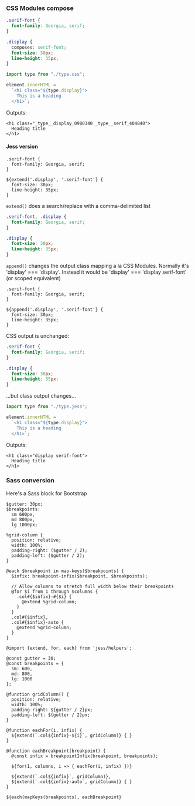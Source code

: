 ### CSS Modules compose
```css
.serif-font {
  font-family: Georgia, serif;
}

.display {
  composes: serif-font;
  font-size: 30px;
  line-height: 35px;
}
```
```js
import type from "./type.css";

element.innerHTML = 
  `<h1 class="${type.display}">
    This is a heading
  </h1>`;
```
Outputs:
```
<h1 class="_type__display_0980340 _type__serif_404840">
  Heading title
</h1>
```

#### Jess version
```less
.serif-font {
  font-family: Georgia, serif;
}

${extend('.display', '.serif-font'} {
  font-size: 30px;
  line-height: 35px;
}
```
`extend()` does a search/replace with a comma-delimited list
```css
.serif-font, .display {
  font-family: Georgia, serif;
}

.display {
  font-size: 30px;
  line-height: 35px;
}
```
`append()` changes the output class mapping a la CSS Modules. Normally it's 'display' === 'display'. Instead it would be 'display' === 'display serif-font' (or scoped equivalent)
```less
.serif-font {
  font-family: Georgia, serif;
}

${append('.display', '.serif-font'} {
  font-size: 30px;
  line-height: 35px;
}
```
CSS output is unchanged:
```css
.serif-font {
  font-family: Georgia, serif;
}

.display {
  font-size: 30px;
  line-height: 35px;
}
```
...but class output changes...
```js
import type from "./type.jess";

element.innerHTML = 
  `<h1 class="${type.display}">
    This is a heading
  </h1>`;
```
Outputs:
```
<h1 class="display serif-font">
  Heading title
</h1>
```

### Sass conversion

Here's a Sass block for Bootstrap

```less
$gutter: 30px;
$breakpoints: 
  sm 600px,
  md 800px,
  lg 1000px;

%grid-column {
  position: relative;
  width: 100%;
  padding-right: ($gutter / 2);
  padding-left: ($gutter / 2);
}

@each $breakpoint in map-keys($breakpoints) {
  $infix: breakpoint-infix($breakpoint, $breakpoints);

  // Allow columns to stretch full width below their breakpoints
  @for $i from 1 through $columns {
    .col#{$infix}-#{$i} {
      @extend %grid-column;
    }
  }
  .col#{$infix},
  .col#{$infix}-auto {
    @extend %grid-column;
  }
}
```

```less
@import {extend, for, each} from 'jess/helpers';

@const gutter = 30;
@const breakpoints = {
  sm: 600,
  md: 800,
  lg: 1000
};

@function gridColumn() {
  position: relative;
  width: 100%;
  padding-right: ${gutter / 2}px;
  padding-left: ${gutter / 2}px;
}

@function eachFor(i, infix) {
  ${extend(`.col${infix}-${i}`, gridColumn)} { }
}

@function eachBreakpoint(breakpoint) {
  @const infix = breakpointInfix(breakpoint, breakpoints);
  
  ${for(1, columns, i => { eachFor(i, infix) })}
  
  ${extend(`.col${infix}`, gridColumn)},
  ${extend(`.col${infix}-auto`, gridColumn)} { }
}

${each(mapKeys(breakpoints), eachBreakpoint}

```
